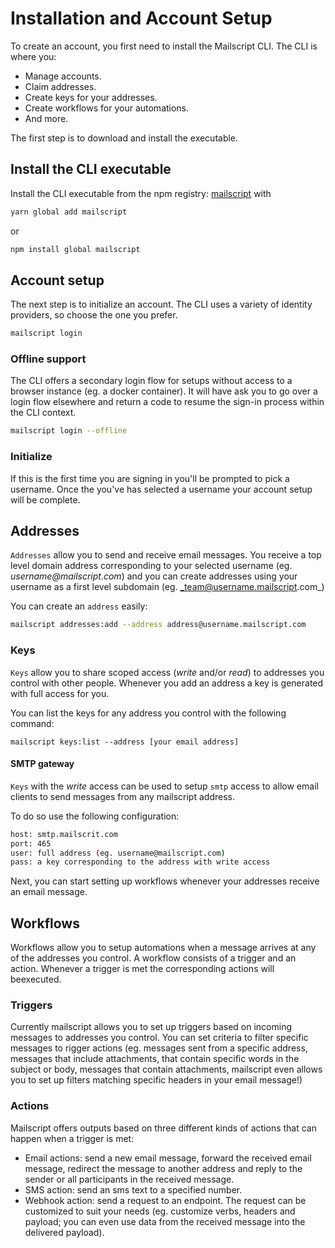 # Installation and Account Setup

To create an account, you first need to install the Mailscript CLI. The CLI is where you:

- Manage accounts.
- Claim addresses.
- Create keys for your addresses.
- Create workflows for your automations.
- And more.

The first step is to download and install the executable.

## Install the CLI executable

Install the CLI executable from the npm registry: [mailscript](https://www.npmjs.com/package/mailscript) with

```sh
yarn global add mailscript
```

or

```sh
npm install global mailscript
```

## Account setup

The next step is to initialize an account. The CLI uses a variety of identity providers, so choose the one you prefer.

```sh
mailscript login
```

### Offline support

The CLI offers a secondary login flow for setups without access to a browser instance (eg. a docker container). It will have ask you to go over a login flow elsewhere and return a code to resume the sign-in process within the CLI context.

```sh
mailscript login --offline
```

### Initialize

If this is the first time you are signing in you'll be prompted to pick a username. Once the you've has selected a username your account setup will be complete.

## Addresses

`Addresses` allow you to send and receive email messages. You receive a top level domain address corresponding to your selected username (eg. _username@mailscript.com_) and you can create addresses using your username as a first level subdomain (eg. _team@username.mailscript.com_)

You can create an `address` easily:

```sh
mailscript addresses:add --address address@username.mailscript.com
```

### Keys

`Keys` allow you to share scoped access (_write_ and/or _read_) to addresses you control with other people. Whenever you add an address a key is generated with full access for you.

You can list the keys for any address you control with the following command:

```
mailscript keys:list --address [your email address]
```

#### SMTP gateway

`Keys` with the _write_ access can be used to setup `smtp` access to allow email clients to send messages from any mailscript address.

To do so use the following configuration:

```sh
host: smtp.mailscrit.com
port: 465
user: full address (eg. username@mailscript.com)
pass: a key corresponding to the address with write access
```

Next, you can start setting up workflows whenever your addresses receive an email message.

## Workflows

Workflows allow you to setup automations when a message arrives at any of the addresses you control. A workflow consists of a trigger and an action. Whenever a trigger is met the corresponding actions will beexecuted.

### Triggers

Currently mailscript allows you to set up triggers based on incoming messages to addresses you control. You can set criteria to filter specific messages to rigger actions (eg. messages sent from a specific address, messages that include attachments, that contain specific words in the subject or body, messages that contain attachments, mailscript even allows you to set up filters matching specific headers in your email message!)

### Actions

Mailscript offers outputs based on three different kinds of actions that can happen when a trigger is met:

- Email actions: send a new email message, forward the received email message, redirect the message to another address and reply to the sender or all participants in the received message.
- SMS action: send an sms text to a specified number.
- Webhook action: send a request to an endpoint. The request can be customized to suit your needs (eg. customize verbs, headers and payload; you can even use data from the received message into the delivered payload).
